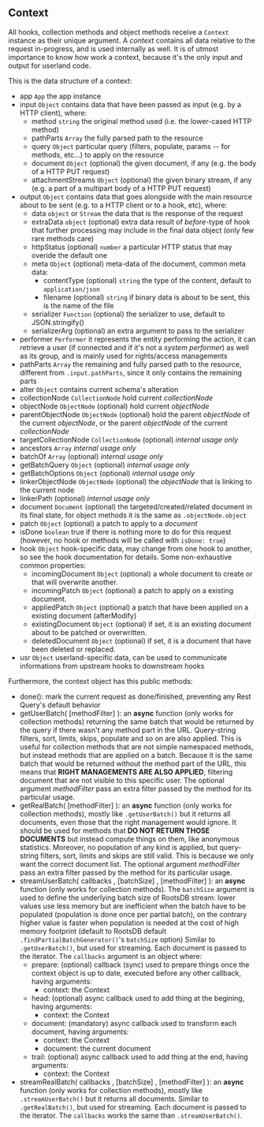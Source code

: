 


<a name="ref.common-context"></a>
## Context

All hooks, collection methods and object methods receive a `Context` instance as their unique argument.
A *context* contains all data relative to the request in-progress, and is used internally as well.
It is of utmost importance to know how work a context, because it's the only input and output for userland code.

This is the data structure of a context:
                                                    
* app `App` the app instance
* input `Object` contains data that have been passed as input (e.g. by a HTTP client), where:
	* method `string` the original method used (i.e. the lower-cased HTTP method)
	* pathParts `Array` the fully parsed path to the resource
	* query `Object` particular query (filters, populate, params -- for methods, etc...) to apply on the resource
	* document `Object` (optional) the given document, if any (e.g. the body of a HTTP PUT request)
	* attachmentStreams `Object` (optional) the given binary stream, if any (e.g. a part of a multipart body of a HTTP PUT request)
* output `Object` contains data that goes alongside with the main resource about to be sent (e.g. to a HTTP client or to a hook, etc), where:
	* data `object` or `Stream` the data that is the response of the request
	* extraData `object` (optional) extra data result of *before*-type of hook that further processing may include in the final data object (only few rare methods care)
	* httpStatus (optional) `number` a particular HTTP status that may overide the default one
	* meta `Object` (optional) meta-data of the document, common meta data:
		* contentType (optional) `string` the type of the content, default to `application/json`
		* filename (optional) `string` if binary data is about to be sent, this is the name of the file
	* serializer `Function` (optional) the serializer to use, default to JSON.stringify()
	* serializerArg (optional) an extra argument to pass to the serializer
* performer `Performer` it represents the entity performing the action, it can retrieve a user (if connected and if it's not a *system performer*)
  as well as its group, and is mainly used for rights/access managements
* pathParts `Array` the remaining and fully parsed path to the resource, different from `.input.pathParts`, since it only contains the remaining parts
* alter `Object` contains current schema's alteration
* collectionNode `CollectionNode` hold current *collectionNode*
* objectNode `ObjectNode` (optional) hold current *objectNode*
* parentObjectNode `ObjectNode` (optional) hold the parent *objectNode* of the current *objectNode*, or the parent *objectNode* of the current *collectionNode*
* targetCollectionNode `CollectionNode` (optional) *internal usage only*
* ancestors `Array` *internal usage only*
* batchOf `Array` (optional) *internal usage only*
* getBatchQuery `Object` (optional) *internal usage only*
* getBatchOptions `Object` (optional) *internal usage only*
* linkerObjectNode `ObjectNode` (optional) the *objectNode* that is linking to the current node
* linkerPath (optional) *internal usage only*
* document `Document` (optional) the targeted/created/related document in its final state, for object methods it is the same as `.objectNode.object`
* patch `Object` (optional) a patch to apply to a *document*
* isDone `boolean` true if there is nothing more to do for this request (however, no hook or methods will be called with `isDone: true`)
* hook `Object` hook-specific data, may change from one hook to another, so see the hook documentation for details.
  Some non-exhaustive common properties:
	* incomingDocument `Object` (optional) a whole document to create or that will overwrite another.
	* incomingPatch `Object` (optional) a patch to apply on a existing document.
	* appliedPatch `Object` (optional) a patch that have been applied on a existing document (afterModify)
	* existingDocument `Object` (optional) if set, it is an existing document about to be patched or overwritten.
	* deletedDocument `Object` (optional) if set, it is a document that have been deleted or replaced.
* usr `Object` userland-specific data, can be used to communicate informations from upstream hooks to downstream hooks



Furthermore, the context object has this public methods:

* done(): mark the current request as done/finished, preventing any Rest Query's default behavior
* getUserBatch( [methodFilter] ): an **async** function (only works for collection methods) returning the same batch that would be returned by the query
  if there wasn't any method part in the URL.
  Query-string filters, sort, limits, skips, populate and so on are also applied.
  This is useful for collection methods that are not simple namespaced methods, but instead methods that are applied on a batch.
  Because it is the same batch that would be returned without the method part of the URL, this means that **RIGHT MANAGEMENTS ARE ALSO APPLIED**,
  filtering document that are not visible to this specific user.
  The optional argument *methodFilter* pass an extra filter passed by the method for its particular usage.
* getRealBatch( [methodFilter] ): an **async** function (only works for collection methods), mostly like `.getUserBatch()` but it returns all documents,
  even those that the right management would ignore.
  It should be used for methods that **DO NOT RETURN THOSE DOCUMENTS** but instead compute things on them, like anonymous statistics.
  Moreover, no population of any kind is applied, but query-string filters, sort, limits and skips are still valid.
  This is because we only want the correct document list.
  The optional argument *methodFilter* pass an extra filter passed by the method for its particular usage.
* streamUserBatch( callbacks , [batchSize] , [methodFilter] ): an **async** function (only works for collection methods).
  The `batchSize` argument is used to define the underlying batch size of RootsDB stream: lower values use less memory but are inefficient
  when the batch have to be populated (population is done once per partial batch), on the contrary higher value is faster when population
  is needed at the cost of high memory footprint (default to RootsDB default `.findPartialBatchGenerator()`'s `batchSize` option)
  Similar to `.getUserBatch()`, but used for streaming.
  Each document is passed to the iterator.
  The `callbacks` argument is an object where:
    * prepare: (optional) callback (sync) used to prepare things once the context object is up to date, executed before any other callback, having arguments:
        * context: the Context
    * head: (optional) async callback used to add thing at the begining, having arguments:
        * context: the Context
    * document: (mandatory) async callback used to transform each document, having arguments:
        * context: the Context
        * document: the current document
    * trail: (optional) async callback used to add thing at the end, having arguments:
        * context: the Context
* streamRealBatch( callbacks , [batchSize] , [methodFilter] ): an **async** function (only works for collection methods), mostly like `.streamUserBatch()`
  but it returns all documents.
  Similar to `.getRealBatch()`, but used for streaming.
  Each document is passed to the iterator.
  The `callbacks` works the same than `.streamUserBatch()`.

